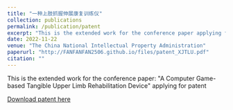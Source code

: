 ```yaml
---
title: "一种上肢抓握伸展康复训练仪"
collection: publications
permalink: /publication/patent
excerpt: "This is the extended work for the conference paper applying for patent"
date: 2022-11-22
venue: "The China National Intellectual Property Administration"
paperurl: "http://FANFANFAN2506.github.io/files/patent_XJTLU.pdf"
citation: ""
---
```


This is the extended work for the conference paper: "A Computer Game-based Tangible Upper Limb Rehabilitation Device" applying for patent

[Download patent here](http://FANFANFAN2506.github.io/files/patent_XJTLU.pdf)
